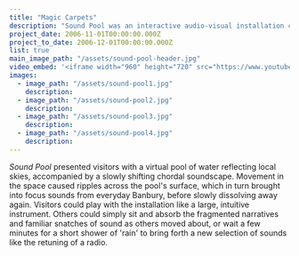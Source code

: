 ```yaml
---
title: "Magic Carpets"
description: "Sound Pool was an interactive audio-visual installation created for an exhibition at Banbury Museum"
project_date: 2006-11-01T00:00:00.000Z
project_to_date: 2006-12-01T00:00:00.000Z
list: true
main_image_path: "/assets/sound-pool-header.jpg"
video_embed: '<iframe width="960" height="720" src="https://www.youtube-nocookie.com/embed/YNe03b5BxLM?rel=0" frameborder="0" allowfullscreen></iframe>'
images:
  - image_path: "/assets/sound-pool1.jpg"
    description:
  - image_path: "/assets/sound-pool2.jpg"
    description:
  - image_path: "/assets/sound-pool3.jpg"
    description:
  - image_path: "/assets/sound-pool4.jpg"
    description:
---
```

_Sound Pool_ presented visitors with a virtual pool of water reflecting local skies,
accompanied by a slowly shifting chordal soundscape. Movement in the space caused ripples 
across the pool's surface, which in turn brought into focus sounds from everyday Banbury, 
before slowly dissolving away again. Visitors could play with the installation like a large,
intuitive instrument. Others could simply sit and absorb the fragmented narratives and familiar
snatches of sound as others moved about, or wait a few minutes for a short shower of 'rain' 
to bring forth a new selection of sounds like the retuning of a radio.